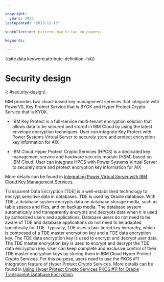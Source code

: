 ```yaml
---

copyright:
  years: 2023
lastupdated: "2023-12-15"

subcollection: pattern-oracle-rac-on-powervs

keywords:

---
```


{{site.data.keyword.attribute-definition-list}}

# Security design
{: #security-design}

IBM provides two cloud-based key management services that integrate with PowerVS, Key Protect Service that is BYOK and Hyper Protect Crypto Service that is KYOK.

- IBM Key Protect is a full-service multi-tenant encryption solution that allows data to be secured and stored in IBM Cloud by using the latest envelope encryption techniques. User can integrate Key Protect with Power Systems Virtual Server to securely store and protect encryption key information for AIX

- IBM Cloud Hyper Protect Crypto Services (HPCS) is a dedicated key management service and hardware security module (HSM) based on IBM Cloud. User can integrate HPCS with Power Systems Virtual Server to securely store and protect encryption key information for AIX

More details can be found in [Integrating Power Virtual Server with IBM Cloud Key Management Services](/docs/power-iaas?topic=power-iaas-integrate-hpcs).

Transparent Data Encryption (TDE) is a well-established technology to encrypt sensitive data in databases. TDE is used by Oracle database. With TDE, a database system encrypts data on database storage media, such as table spaces and files, and on backup media. The database system automatically and transparently encrypts and decrypts data when it is used by authorized users and applications. Database users do not need to be aware of TDE and database applications do not need to be adapted specifically for TDE. Typically, TDE uses a two-tiered key hierarchy, which is composed of a TDE master encryption key and a TDE data encryption key. The TDE data encryption key is used to encrypt and decrypt user data. The TDE master encryption key is used to encrypt and decrypt the TDE data encryption key. User can keep complete and exclusive control of their TDE master encryption keys by storing them in IBM Cloud Hyper Protect Crypto Services. For this purpose, users need to use the PKCS \#11 integration feature of Hyper Protect Crypto Services. More details can be found in [Using Hyper Protect Crypto Services PKCS #11 for Oracle Transparent Database Encryption](/docs/hs-crypto?topic=hs-crypto-tutorial-tde-pkcs11).
